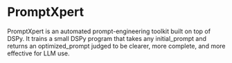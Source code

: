 # PromptXpert
PromptXpert is an automated prompt-engineering toolkit built on top of DSPy. It trains a small DSPy program that takes any initial_prompt and returns an optimized_prompt judged to be clearer, more complete, and more effective for LLM use.
